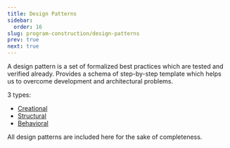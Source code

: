 ```yaml
---
title: Design Patterns
sidebar:
  order: 16
slug: program-construction/design-patterns
prev: true
next: true
---
```


A design pattern is a set of formalized best practices which are tested and
verified already. Provides a schema of step-by-step template which helps us to
overcome development and architectural problems.

3 types:

- [Creational](/program-construction/creational-design-patterns)
- [Structural](/program-construction/structural-design-patterns)
- [Behavioral](/program-construction/behavioral-design-patterns)

All design patterns are included here for the sake of completeness.
